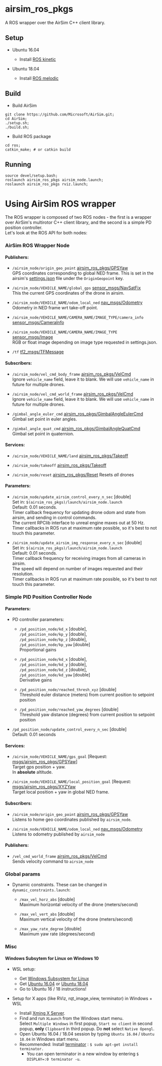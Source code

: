 # airsim_ros_pkgs

A ROS wrapper over the AirSim C++ client library. 

##  Setup 
- Ubuntu 16.04
  * Install [ROS kinetic](https://wiki.ros.org/kinetic/Installation/Ubuntu)

- Ubuntu 18.04
  * Install [ROS melodic](https://wiki.ros.org/melodic/Installation/Ubuntu)

##  Build
- Build AirSim 
```
git clone https://github.com/Microsoft/AirSim.git;
cd AirSim;
./setup.sh;
./build.sh;
```
- Build ROS package

```
cd ros;
catkin_make; # or catkin build
```

## Running
```
source devel/setup.bash;
roslaunch airsim_ros_pkgs airsim_node.launch;
roslaunch airsim_ros_pkgs rviz.launch;
```

# Using AirSim ROS wrapper
The ROS wrapper is composed of two ROS nodes - the first is a wrapper over AirSim's multirotor C++ client library, and the second is a simple PD position controller.    
Let's look at the ROS API for both nodes: 

### AirSim ROS Wrapper Node
#### Publishers:
- `/airsim_node/origin_geo_point` [airsim_ros_pkgs/GPSYaw](msg/GPSYaw.msg)   
GPS coordinates corresponding to global NED frame. This is set in the airsim's [settings.json](https://microsoft.github.io/AirSim/docs/settings/) file under the `OriginGeopoint` key. 
  
- `/airsim_node/VEHICLE_NAME/global_gps` [sensor_msgs/NavSatFix](https://docs.ros.org/api/sensor_msgs/html/msg/NavSatFix.html)   
This the current GPS coordinates of the drone in airsim. 

- `/airsim_node/VEHICLE_NAME/odom_local_ned` [nav_msgs/Odometry](https://docs.ros.org/api/nav_msgs/html/msg/Odometry.html)   
Odometry in NED frame wrt take-off point.  
 
- `/airsim_node/VEHICLE_NAME/CAMERA_NAME/IMAGE_TYPE/camera_info` [sensor_msgs/CameraInfo](https://docs.ros.org/api/sensor_msgs/html/msg/CameraInfo.html)

- `/airsim_node/VEHICLE_NAME/CAMERA_NAME/IMAGE_TYPE` [sensor_msgs/Image](https://docs.ros.org/api/sensor_msgs/html/msg/Image.html)   
  RGB or float image depending on image type requested in settings.json.

- `/tf` [tf2_msgs/TFMessage](https://docs.ros.org/api/tf2_msgs/html/msg/TFMessage.html)


#### Subscribers: 
- `/airsim_node/vel_cmd_body_frame` [airsim_ros_pkgs/VelCmd](msg/VelCmd.msg)    
  Ignore `vehicle_name` field, leave it to blank. We will use `vehicle_name` in future for multiple drones.

- `/airsim_node/vel_cmd_world_frame` [airsim_ros_pkgs/VelCmd](msg/VelCmd.msg)    
  Ignore `vehicle_name` field, leave it to blank. We will use `vehicle_name` in future for multiple drones.

- `/gimbal_angle_euler_cmd` [airsim_ros_pkgs/GimbalAngleEulerCmd](msg/GimbalAngleEulerCmd.msg)   
  Gimbal set point in euler angles.    

- `/gimbal_angle_quat_cmd` [airsim_ros_pkgs/GimbalAngleQuatCmd](msg/GimbalAngleQuatCmd.msg)   
  Gimbal set point in quaternion.    

#### Services:
- `/airsim_node/VEHICLE_NAME/land` [airsim_ros_pkgs/Takeoff](https://docs.ros.org/api/std_srvs/html/srv/Empty.html)

- `/airsim_node/takeoff` [airsim_ros_pkgs/Takeoff](https://docs.ros.org/api/std_srvs/html/srv/Empty.html)

- `/airsim_node/reset` [airsim_ros_pkgs/Reset](https://docs.ros.org/api/std_srvs/html/srv/Empty.html)
 Resets *all* drones

#### Parameters:
- `/airsim_node/update_airsim_control_every_n_sec` [double]   
  Set in: `$(airsim_ros_pkgs)/launch/airsim_node.launch`   
  Default: 0.01 seconds.    
  Timer callback frequency for updating drone odom and state from airsim, and sending in control commands.    
  The current RPClib interface to unreal engine maxes out at 50 Hz.   
  Timer callbacks in ROS run at maximum rate possible, so it's best to not touch this parameter. 

- `/airsim_node/update_airsim_img_response_every_n_sec` [double]   
  Set in: `$(airsim_ros_pkgs)/launch/airsim_node.launch`   
  Default: 0.01 seconds.    
  Timer callback frequency for receiving images from all cameras in airsim.    
  The speed will depend on number of images requested and their resolution.   
  Timer callbacks in ROS run at maximum rate possible, so it's best to not touch this parameter. 

### Simple PID Position Controller Node 

#### Parameters:
- PD controller parameters:
  * `/pd_position_node/kd_x` [double],   
    `/pd_position_node/kp_y` [double],   
    `/pd_position_node/kp_z` [double],   
    `/pd_position_node/kp_yaw` [double]   
    Proportional gains

  * `/pd_position_node/kd_x` [double],   
    `/pd_position_node/kd_y` [double],   
    `/pd_position_node/kd_z` [double],   
    `/pd_position_node/kd_yaw` [double]   
    Derivative gains

  * `/pd_position_node/reached_thresh_xyz` [double]   
    Threshold euler distance (meters) from current position to setpoint position 

  * `/pd_position_node/reached_yaw_degrees` [double]   
    Threshold yaw distance (degrees) from current position to setpoint position 

- `/pd_position_node/update_control_every_n_sec` [double]   
  Default: 0.01 seconds

#### Services:
- `/airsim_node/VEHICLE_NAME/gps_goal` [Request: [msgs/airsim_ros_pkgs/GPSYaw](msgs/airsim_ros_pkgs/GPSYaw)]   
  Target gps position + yaw.   
  In **absolute** altitude. 

- `/airsim_node/VEHICLE_NAME/local_position_goal` [Request: [msgs/airsim_ros_pkgs/XYZYaw](msgs/airsim_ros_pkgs/XYZYaw)   
  Target local position + yaw in global NED frame.   

#### Subscribers:
- `/airsim_node/origin_geo_point` [airsim_ros_pkgs/GPSYaw](msg/GPSYaw.msg)   
  Listens to home geo coordinates published by `airsim_node`.  

- `/airsim_node/VEHICLE_NAME/odom_local_ned` [nav_msgs/Odometry](https://docs.ros.org/api/nav_msgs/html/msg/Odometry.html)   
  Listens to odometry published by `airsim_node`

#### Publishers:
- `/vel_cmd_world_frame` [airsim_ros_pkgs/VelCmd](airsim_ros_pkgs/VelCmd)   
  Sends velocity command to `airsim_node`

### Global params
- Dynamic constraints. These can be changed in `dynamic_constraints.launch`:  
    * `/max_vel_horz_abs` [double]   
  Maximum horizontal velocity of the drone (meters/second)

    * `/max_vel_vert_abs` [double]   
  Maximum vertical velocity of the drone (meters/second)
    
    * `/max_yaw_rate_degree` [double]   
  Maximum yaw rate (degrees/second)

### Misc
#### Windows Subsytem for Linux on Windows 10
- WSL setup:
  * Get [Windows Subsystem for Linux](https://docs.microsoft.com/en-us/windows/wsl/install-win10)
  * Get [Ubuntu 16.04](https://www.microsoft.com/en-us/p/ubuntu-1604-lts/9pjn388hp8c9?activetab=pivot:overviewtab) or [Ubuntu 18.04](https://www.microsoft.com/en-us/p/ubuntu-1804-lts/9n9tngvndl3q?activetab=pivot%3Aoverviewtab)  
  * Go to Ubuntu 16 / 18 instructions!


- Setup for X apps (like RViz, rqt_image_view, terminator) in Windows + WSL
  * Install [Xming X Server](https://sourceforge.net/projects/xming/). 
  * Find and run `XLaunch` from the Windows start menu.   
  Select `Multiple Windows` in first popup, `Start no client` in second popup, **only** `Clipboard` in third popup. Do **not** select `Native Opengl`.  
  * Open Ubuntu 16.04 / 18.04 session by typing `Ubuntu 16.04`  / `Ubuntu 18.04` in Windows start menu.  
  * Recommended: Install [terminator](http://www.ubuntugeek.com/terminator-multiple-gnome-terminals-in-one-window.html) : `$ sudo apt-get install terminator.` 
    - You can open terminator in a new window by entering `$ DISPLAY=:0 terminator -u`. 
